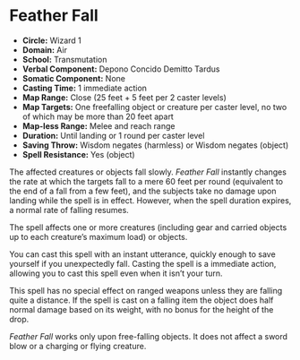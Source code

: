# Feather Fall

- **Circle:** Wizard 1
- **Domain:** Air
- **School:** Transmutation
- **Verbal Component:** Depono Concido Demitto Tardus
- **Somatic Component:** None
- **Casting Time:** 1 immediate action
- **Map Range:** Close (25 feet + 5 feet per 2 caster levels)
- **Map Targets:** One freefalling object or creature per caster level, no two of which may be more than 20 feet apart
- **Map-less Range:** Melee and reach range
- **Duration:** Until landing or 1 round per caster level
- **Saving Throw:** Wisdom negates (harmless) or Wisdom negates (object)
- **Spell Resistance:** Yes (object)

The affected creatures or objects fall slowly. *Feather Fall* instantly changes the rate at which the targets fall to a mere 60 feet per round (equivalent to the end of a fall from a few feet), and the subjects take no damage upon landing while the spell is in effect. However, when the spell duration expires, a normal rate of falling resumes.

The spell affects one or more creatures (including gear and carried objects up to each creature’s maximum load) or objects.

You can cast this spell with an instant utterance, quickly enough to save yourself if you unexpectedly fall. Casting the spell is a immediate action, allowing you to cast this spell even when it isn’t your turn.

This spell has no special effect on ranged weapons unless they are falling quite a distance. If the spell is cast on a falling item the object does half normal damage based on its weight, with no bonus for the height of the drop.

*Feather Fall* works only upon free-falling objects. It does not affect a sword blow or a charging or flying creature.
